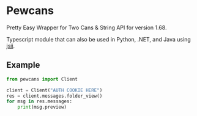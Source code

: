 # Pewcans

Pretty Easy Wrapper for Two Cans & String API for version 1.68.

Typescript module that can also be used in Python, .NET, and Java using
[jsii](https://github.com/aws/jsii).

## Example

```py
from pewcans import Client

client = Client("AUTH COOKIE HERE")
res = client.messages.folder_view()
for msg in res.messages:
    print(msg.preview)
```
